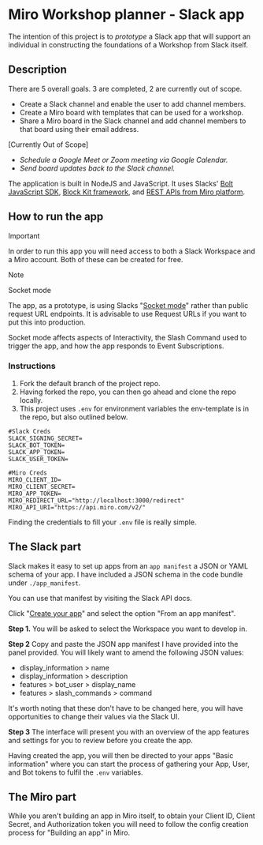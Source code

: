 # Miro Workshop planner - Slack app

The intention of this project is to _prototype_ a Slack app that will support an individual in constructing the foundations of a Workshop from Slack itself.

## Description 
There are 5 overall goals. 3 are completed, 2 are currently out of scope.

* Create a Slack channel and enable the user to add channel members.
* Create a Miro board with templates that can be used for a workshop.
* Share a Miro board in the Slack channel and add channel members to that board using their email address.


[Currently Out of Scope]  
* _Schedule a Google Meet or Zoom meeting via Google Calendar._
* _Send board updates back to the Slack channel._

The application is built in NodeJS and JavaScript. It uses Slacks' [Bolt JavaScript SDK](https://slack.dev/bolt-js/concepts), [Block Kit framework](https://api.slack.com/block-kit), and [REST APIs from Miro platform](https://developers.miro.com/reference/api-reference). 
  
## How to run the app

> [!IMPORTANT]
> In order to run this app you will need access to both a Slack Workspace and a Miro account. Both of these can be created for free.
>

> [!NOTE]  
> Socket mode
> 
> The app, as a prototype, is using Slacks "[Socket mode](https://app.slack.com/app-settings/T059208QTEW/A061HBUUGQ0/socket-mode)" rather than public request URL endpoints. It is advisable to use Request URLs if you want to put this into production. 
> 
> Socket mode affects aspects of Interactivity, the Slash Command used to trigger the app, and how the app responds to Event Subscriptions.
>

### Instructions

1. Fork the default branch of the project repo.
2. Having forked the repo, you can then go ahead and clone the repo locally.
3. This project uses `.env` for environment variables the env-template is in the repo, but also outlined below.

```
#Slack Creds  
SLACK_SIGNING_SECRET=  
SLACK_BOT_TOKEN=  
SLACK_APP_TOKEN=  
SLACK_USER_TOKEN=  
 
#Miro Creds  
MIRO_CLIENT_ID=  
MIRO_CLIENT_SECRET=  
MIRO_APP_TOKEN=  
MIRO_REDIRECT_URL="http://localhost:3000/redirect"  
MIRO_API_URI="https://api.miro.com/v2/"  

```

Finding the credentials to fill your `.env` file is really simple.

## The Slack part

Slack makes it easy to set up apps from an `app manifest` a JSON or YAML schema of your app. I have included a JSON schema in the code bundle under `./app_manifest`. 

You can use that manifest by visiting the Slack API docs. 

Click "[Create your app](https://api.slack.com/apps?new_app=1)" and select the option "From an app manifest".  

**Step 1.** You will be asked to select the Workspace you want to develop in.

**Step 2** Copy and paste the JSON app manifest I have provided into the panel provided. You will likely want to amend the following JSON values: 

* display_information > name
* display_information > description
* features > bot_user > display_name  
* features > slash_commands > command

It's worth noting that these don't have to be changed here, you will have opportunities to change their values via the Slack UI.

**Step 3** The interface will present you with an overview of the app features and settings for you to review before you create the app.

Having created the app, you will then be directed to your apps "Basic information" where you can start the process of gathering your App, User, and Bot tokens to fulfil the `.env` variables.

## The Miro part

While you aren't building an app in Miro itself, to obtain your Client ID, Client Secret, and Authorization token you will need to follow the config creation process for "Building an app" in Miro.


